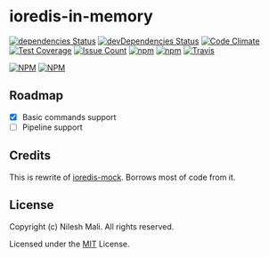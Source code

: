 # ioredis-in-memory

[![dependencies Status](https://david-dm.org/nileshmali/ioredis-in-memory/status.svg?style=flat-square)](https://david-dm.org/nileshmali/ioredis-in-memory)
[![devDependencies Status](https://david-dm.org/nileshmali/ioredis-in-memory/dev-status.svg?style=flat-square)](https://david-dm.org/nileshmali/ioredis-in-memory?type=dev)
[![Code Climate](https://img.shields.io/codeclimate/github/nileshmali/ioredis-in-memory.svg?style=flat-square)](https://codeclimate.com/github/nileshmali/ioredis-in-memory)
[![Test Coverage](https://img.shields.io/codeclimate/coverage/github/nileshmali/ioredis-in-memory.svg?style=flat-square)](https://codeclimate.com/github/nileshmali/ioredis-in-memory/coverage)
[![Issue Count](https://img.shields.io/codeclimate/issues/github/nileshmali/ioredis-in-memory.svg?style=flat-square)](https://codeclimate.com/github/nileshmali/ioredis-in-memory)
[![npm](https://img.shields.io/npm/v/ioredis-in-memory.svg?style=flat-square)](https://www.npmjs.com/package/ioredis-in-memory)
[![npm](https://img.shields.io/npm/dt/ioredis-in-memory.svg?style=flat-square)](https://www.npmjs.com/package/ioredis-in-memory)
[![Travis](https://img.shields.io/travis/nileshmali/ioredis-in-memory.svg?style=flat-square)](https://github.com/nileshmali/ioredis-in-memory)

[![NPM](https://nodei.co/npm/ioredis-in-memory.png?downloads=true&downloadRank=true&stars=true)](https://nodei.co/npm/ioredis-in-memory/)
[![NPM](https://nodei.co/npm-dl/ioredis-in-memory.png?height=2)](https://nodei.co/npm/ioredis-in-memory/)
## Roadmap

- [x] Basic commands support
- [ ] Pipeline support

## Credits

This is rewrite of [ioredis-mock](https://github.com/stipsan/ioredis-mock). Borrows most of code from it.

## License

Copyright (c) Nilesh Mali. All rights reserved.

Licensed under the [MIT](LICENSE) License.